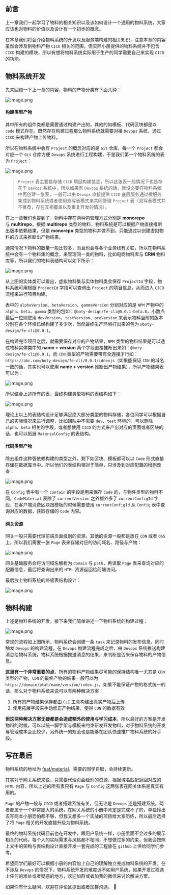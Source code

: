﻿## 前言

上一章我们一起学习了物料的相关知识以及该如何设计一个通用的物料系统，大家应该也对物料的价值以及设计有一个初步的概念。

在本章我们将会介绍物料系统的开发以及服务端构建的相关知识，注意本章的内容虽然会涉及到物料产物 `CICD` 相关的范围，但实际小册提供的物料系统并不包含 `CICD` 构建的模块，所以有想将物料系统实际用于生产的同学需要自己来实现 `CICD` 的功能。

## 物料系统开发

先来回顾一下上一章的内容，物料的产物分类有下面几种：

![image.png](https://p6-juejin.byteimg.com/tos-cn-i-k3u1fbpfcp/6521f34d998148b3857244458245ca63~tplv-k3u1fbpfcp-watermark.image?)

#### 构建类型产物

其中所有的组件类都是需要通过构建产出的，其他的如模板、代码区块都是以 `code` 模式存在。既然存在构建过程那么物料系统就需要对接 `Devops` 系统，通过 `CICD` 来构建产物上传物料。

所以在物料系统中会有 `Project` 的概念对应的是 `Git` 仓库，每一个 `Project` 都会对应一个 `Git` 仓库方便 `Devops` 系统进行工程构建，于是我们第一个物料系统的表为 `Project`：

![image.png](https://p9-juejin.byteimg.com/tos-cn-i-k3u1fbpfcp/725b6df598ef4a7f973b79794efb45aa~tplv-k3u1fbpfcp-watermark.image?)

> `Project` 表主要是存储 `CICD` 项目构建信息，所以这张表一般情况下也是存在于 `Devops` 系统中，所以如果有 `Devops` 系统的话，就没必要在物料系统中再创建一张表，一般可以由 `Devops` 直接提供 `CICD` 底层服务通过微服务集成到物料系统或者使用双写表模式来共同管理 `Project` 表（双写表模式并不推荐，存在互相覆盖以及重复开发的情况）。

在上一章我们也提到了，物料中存在两种包管理方式分别是 **monorepo** 与 **multirepo**，根据 **multirepo** 类型的物料，物料系统是可以根据产物直接推断出版本依赖结果，但是 **monorepo** 类型的物料并做不到，只能通过以创建虚拟物料的方式来推断出产物结果。

通常情况下物料的数量一般比较多，而且也会与各个业务线有关联，所以在物料系统中会有一个物料集的概念，来管理同一类的物料，比如电商物料库与 **CRM** 物料库等，所以我们的物料表结构可以如下所示：

![image.png](https://p1-juejin.byteimg.com/tos-cn-i-k3u1fbpfcp/88588302680644e0962268adf15cf34d~tplv-k3u1fbpfcp-watermark.image?)

从上图的实体类可以看出，虚拟物料集与实体物料类会保存 `ProjectId` 字段，物料系统可用根据 `ProjectId` 字段可以查询出 `Project` 的项目信息，从而进入 `CICD` 流程来进行项目构建。

表中的 `alphaVersion`、`betaVersion`、`gammaVersion` 分别对应的是 `NPM` 产物中的 `alpha`、`beta`、`gamma` 类型的包如：`@boty-design/fe-cli@0.0.1-beta.8`，小数点最后一位则使用 `devVersion`、`testVersion`、`preVersion` 来表示物料当前的版本分别在各个环境已经构建了多少次，当然最终生产环境打出来的包为 `@boty-design/fe-cli@0.0.1`。

在构建完毕项目之后，就需要保存对应的产物结果，`NPM` 类型的物料结果是可以通过物料实体类中的 **name + version** 两个字段直接推断出来如：`@boty-design/fe-cli@0.0.1`，而 `CDN` 类型的产物需要带有全连接才行如：`https://abc.com/boty-design/fe-cli/0.0.1/idnexjs`（如果能保证 `CDN` 的域名一致的话，其实也可以使用 **name + version** 推断出产物结果），所以产物结果表可以为：

![image.png](https://p3-juejin.byteimg.com/tos-cn-i-k3u1fbpfcp/19dcbcbbf7bf414598d83259b584bfe3~tplv-k3u1fbpfcp-watermark.image?)

所以结合上述所有的表，最终构建类型物料的表结构如下：

![image.png](https://p3-juejin.byteimg.com/tos-cn-i-k3u1fbpfcp/aecea9f2ae0e40afae7ddb9e85cee9ca~tplv-k3u1fbpfcp-watermark.image?)

理论上以上的表结构设计足够满足绝大部分类型的物料存储，各位同学可以根据自己的实际情况来进行调整，比如团队中不需要 `dev`、`test` 环境的，可以删除 `alpha`、`beta` 相关的字段。或者想使用 `CICD` 的方式来产出对应的页面或者区块的话，也可以拓展 `MaterialConfig` 的表结构。

#### 代码类型产物

除去组件这种强依赖构建的类型之外，剩下如区块、模板都可以以 `Code` 形式直接存储在数据库当中。所以他们的表结构相对于简单，只涉及到对应配置的增删改查：

![image.png](https://p9-juejin.byteimg.com/tos-cn-i-k3u1fbpfcp/6c3f0389bd6c447285a14b0280a946e9~tplv-k3u1fbpfcp-watermark.image?)

在 `Config` 表中有一个 `contain` 的字段是用来保存 `Code` 的，与物件类型的物料不同，`CodeMaterial` 表除了 `currentVersion` 之外额外多了 `currentConfigId` 字段，在客户端消费区块跟模板的时候需要使用 `currentConfigId` 从 `Config` 表中查询对应的数据，获取存储的 `Code` 内容。

#### 网关资源

网关一般只需要代理前端页面级别的资源，其他的资源一般都是放在 `CDN` 或者 `OSS` 上，所以我们需要一张 `Page` 表来存储对应的访问域名、路径与产物：

![image.png](https://p9-juejin.byteimg.com/tos-cn-i-k3u1fbpfcp/6a2c2f6591fc45f4845ae443a23fe3dd~tplv-k3u1fbpfcp-watermark.image?)

网关基础服务会将访问域名解析为 `domain` 与 `path`，再读取 `Page` 表来查询对应的配置信息，最后将查询出来的 `HTML` 资源返回给前端访问。

最后放上物料系统的终极表结构设计：

![image.png](https://p1-juejin.byteimg.com/tos-cn-i-k3u1fbpfcp/f6e7041b0c1d4330b51acf06238fb06d~tplv-k3u1fbpfcp-watermark.image?)

## 物料构建

上述是物料系统的开发，接下来我们简单讲述一下物料系统的构建过程：

![image.png](https://p6-juejin.byteimg.com/tos-cn-i-k3u1fbpfcp/6759968c75c44a90a5d9374c9dc8386e~tplv-k3u1fbpfcp-watermark.image?)

常规的流程如上图所示，物料系统会创建一条 `task` 来记录物料的发布信息，同时触发 `Devops` 的构建流程，在 `Devops` 构建流程完成之后，由 `Devops` 系统推送构建消息给物料系统，物料系统根据推送消息的结果，来判断是否来保存物料的产物信息。

**这里有一个非常重要的点**，所有的物料产物结果尽可能的保持结构唯一尤其是 `CDN` 类型的产物，`CDN` 的最终产物的结果一般可以为 `https://domain/ptah/name/version/index.js`，如果不能保证产物的格式统一的话，那么对于物料系统来说可以有两种解决方案：
1. 所有的产物结果保存都由 `CLI` 工具构建出真实产物后上传
2. 使用拓展字段来手动修正产物结果，使得 `CDN` 的数据有效

**但这两种解决方案无疑都是会造成额外的使用与学习成本**，所以最好的方案是开发物料的时候，可以以统一脚手架与模板来约束研发开发物料，对于物料系统的开发与管理成本会比较少，另外统一的规范也是能够在团队快速推广物料系统的好手段。

## 写在最后

物料系统的地址为 [feat/material](https://github.com/boty-design/gateway/tree/feat/material)，需要的同学自取，会持续更新。

其实对于网关系统来说，只需要代理页面级别的资源，根据域名匹配返回对应的 `HTML` 内容，所以上述的所有表只有 `Page` 与 `Config` 这两张表在网关体系是真实有用的。

`Page` 的产物一般与 `CICD` 或者搭建系统有关，但无论是 `Devops` 还是搭建系统，两者都属于一个非常庞大的系统，在网关系统的小册中肯定是完成不了的，单独拎出去写两本小册恐怕都不够，但我又想多一个实战的项目给大家历练，所以最后选择了将 `Page` 相关的开发直接升级为物料系统。

最终的物料系统代码目前也在开发中，跟用户系统一样，小册里面不会过多的展示相关的代码，每个人的实际需求与风格都不相同，不想做过多的约束，但我会按照上文中的架构与表结构设计直接开发一套完成的工程放在 `github` 上供给同学们参考。

希望同学们最好可以根据小册的内容加上自己的理解独立完成物料系统的开发，在不涉及 `Devops` 的情况下，物料系统开发的难度远不如用户系统，如果开发过程遇上任何的难处或者疑惑的地方，欢迎加群或者加我的微信来讨论解决方案。


如果你有什么疑问，欢迎在评论区提出或者加群沟通。 👏